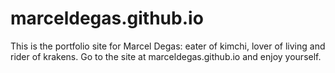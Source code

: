 # marceldegas.github.io
This is the portfolio site for Marcel Degas: eater of kimchi, lover of living and rider of krakens.  Go to the site at marceldegas.github.io and enjoy yourself. 
